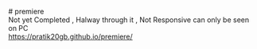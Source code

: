 #   p r e m i e r e <br>
Not yet Completed , Halway through it , Not Responsive can only be seen on PC <br>https://pratik20gb.github.io/premiere/
 
 
